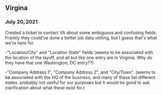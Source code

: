 ## Virgina

### July 20, 2021
Created a ticket to contact VA about some ambiguous and confusing fields. Frankly they could've done a better job data vetting, but I guess that's what we're here for.

-"Location/City" and "Location State" fields
(seems to be associated with the location of the layoff, and all but like one entry are in Virginia. Why do they have that one Washington, DC entry??)

-"Company Address 1", "Company Address 2", and "City/Town".
(seems to be associated with the HQ of the business, and many of these list different states. probably not useful for our purposes but it would be good to ask clarification about what these exist for.)
